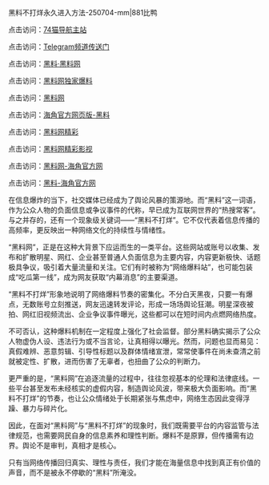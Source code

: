 黑料不打烊永久进入方法-250704-mm|881比鸭

点击访问：<a href="https://74mao.com/">74猫导航主站</a>

点击访问：<a href="https://74mao.com/">Telegram频道传送门</a>

点击访问：<a href="https://heiliaolvzlu3.pages.dev">黑料·黑料网</a>

点击访问：<a href="https://heiliaoyvnrda.pages.dev">黑料网独家爆料</a>

点击访问：<a href="https://fge-7ja.pages.dev/">黑料网</a>

点击访问：<a href="https://haef.pages.dev/">海角官方网页版-黑料</a>

点击访问：<a href="https://qfwfg.pages.dev/">黑料网精彩</a>

点击访问：<a href="https://tyer.pages.dev/">黑料网精彩影视</a>

点击访问：<a href="https://sdbsd.pages.dev/">黑料网-海角官方网</a>

点击访问：<a href="https://gbs-3wd.pages.dev/">黑料-海角官方网</a>

在信息爆炸的当下，社交媒体已经成为了舆论风暴的策源地。而“黑料”这一词语，作为公众人物的负面信息或争议事件的代称，早已成为互联网世界的“热搜常客”。与之并存的，还有一个现象级关键词——“黑料不打烊”。它不仅代表着信息传播的高频率，更反映出一种网络文化的持续性与情绪性。

“黑料网”，正是在这种大背景下应运而生的一类平台。这些网站或账号以收集、发布和扩散明星、网红、企业甚至普通人负面信息为主要内容，内容更新极快、话题极具争议，吸引着大量流量和关注。它们有时被称为“网络爆料站”，也可能包装成“吃瓜第一线”，成为网友获取“内幕消息”的主要渠道。

“黑料不打烊”形象地说明了网络爆料节奏的密集化。不分白天黑夜，只要一有爆点，无数账号立刻推送，网友迅速转发评论，形成一场场舆论狂潮。明星深夜被拍、网红旧视频流出、企业争议事件曝光，这些都可以在短时间内点燃网络热度。

不可否认，这种爆料机制在一定程度上强化了社会监督。部分黑料确实揭示了公众人物虚伪人设、违法行为或不当言论，让真相得以曝光。然而，问题也显而易见：真假难辨、恶意剪辑、引导性标题以及群体情绪宣泄，常常使事件在尚未查清之前就被定性、扩散，进而伤害了无辜者，也扭曲了公众的判断力。

更严重的是，“黑料网”在追逐流量的过程中，往往忽视基本的伦理和法律底线。一些平台甚至发布未经核实的虚假内容，制造舆论风波，带来极大负面影响。而“黑料不打烊”的节奏，也让公众情绪处于长期紧张与焦虑中，网络生态因此变得浮躁、暴力与碎片化。

因此，在面对“黑料网”与“黑料不打烊”的现象时，我们既需要平台的内容监管与法律规范，也需要网民自身的信息素养和理性判断。爆料不是原罪，但传播需有边界。舆论不是审判，真相才是核心。

只有当网络传播回归真实、理性与责任，我们才能在海量信息中找到真正有价值的声音，而不是被永不停歇的“黑料”所淹没。

